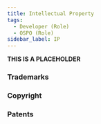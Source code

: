 ```yaml
---
title: Intellectual Property
tags: 
  - Developer (Role)
  - OSPO (Role)
sidebar_label: IP
---
```


**THIS IS A PLACEHOLDER**

### Trademarks

### Copyright

### Patents